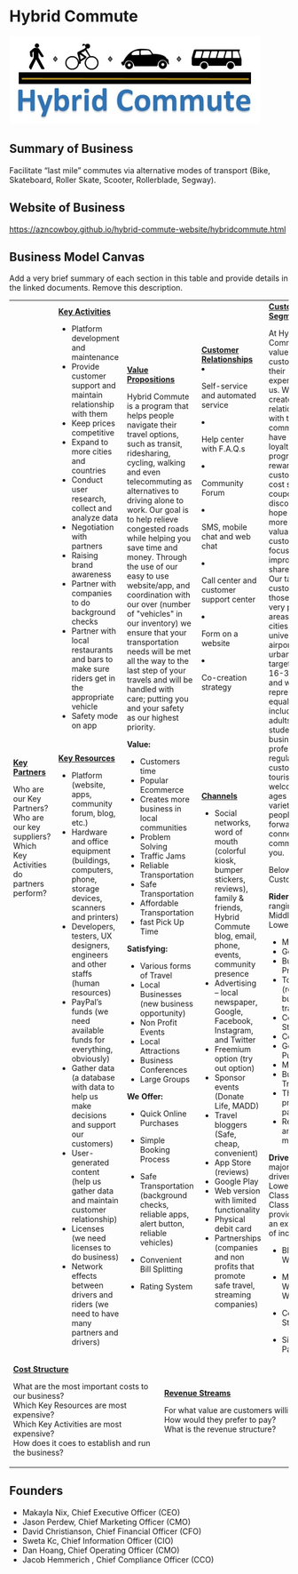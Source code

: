 # Hybrid Commute
![Alt text](hybridcommute.jpg?raw=true "Hybrid Commute")

## Summary of Business
Facilitate “last mile” commutes via alternative modes of transport (Bike, Skateboard, Roller Skate, Scooter, Rollerblade, Segway).

## Website of Business
https://azncowboy.github.io/hybrid-commute-website/hybridcommute.html

## Business Model Canvas
Add a very brief summary of each section in this table and provide details in the linked documents. Remove this description.

<table>
  <tr>
    <td rowspan="2">
      <b><a href="Key_Partners.md">Key Partners</a></b>
      <p>Who are our Key Partners?<br>
      Who are our key suppliers?<br>
      Which Key Activities do partners perform?</p>
    </td>
    <td>
      <b><a href="Key_Activities.md">Key Activities</a></b>

   - Platform development and maintenance
   - Provide customer support and maintain relationship with them
   - Keep prices competitive
   - Expand to more cities and countries
   - Conduct user research, collect and analyze data
   - Negotiation with partners
   - Raising brand awareness
   - Partner with companies to do background checks
   - Partner with local restaurants and bars to make sure riders get in the appropriate vehicle
   - Safety mode on app

   </td>
    <td rowspan="2" colspan="2">
      <b><a href="Value_Propositions.md">Value Propositions</a></b>
      
Hybrid Commute is a program that helps people navigate their travel options, such as transit, ridesharing, cycling, walking and even telecommuting as alternatives to driving              alone to work. Our goal is to help relieve congested roads while helping you save time and money. Through the use of our easy to use website/app, and coordination with our over (number of "vehicles" in our inventory) we ensure that your transportation needs will be met all the way to the last step of your travels and will be handled with care; putting you and your safety as our highest priority.
     
**Value:**
- Customers time
- Popular Ecommerce
- Creates more business in local communities
- Problem Solving
- Traffic Jams
- Reliable Transportation
- Safe Transportation
- Affordable Transportation
- fast Pick Up Time

**Satisfying:**
- Various forms of Travel
- Local Businesses (new business opportunity)
- Non Profit Events
- Local Attractions
- Business Conferences
- Large Groups
        
**We Offer:**
- Quick Online Purchases
- Simple Booking Process
- Safe Transportation (background checks, reliable apps, alert button, reliable vehicles)
- Convenient Bill Splitting
- Rating System
      
    </td>
    <td>
      <b><a href="Customer_Relationships.md">Customer Relationships</a></b>

- Self-service and automated service
- Help center with F.A.Q.s
- Community Forum
- SMS, mobile chat and web chat
- Call center and customer support center
- Form on a website
- Co-creation strategy

    </td>
    <td rowspan="2">
      <b><a href="Customer_Segments.md">Customer Segments</a></b>
At Hybrid Commute we value our customers and their experiences with us. We long to create long term relationships with the community. We have created a loyalty discount program to reward loyal customers with cost savings (i.e. coupons, discounts). We hope to gain more new valuable customers and focus on improving shared mobility. Our target customers are those who live in very populated areas. Such as cities, universities, airports, and urban parts. The target age is 16-34 with men and women represented equally. This includes young adults, college students, business professionals, regular customers, and tourist. We welcome all ages and a variety of people. We look forward to connecting and commuting with you.
  
Below is a list of Customers:

**Riders:**
They are ranging from Middle to Upper Lower Class.
- Millennials
- GenZ
- Business Professionals
- Tourist (regular and budget travelers)
- College Students
- Commuters
- General Public
- Marketers
- Business Travelers
- Those who prefer mobile payments
- Recruiters and marketers

**Drivers:**
The majority of our drivers are Lower Middle Class to Lower Class. We provides them an extra source of income.
- Blue Collar Workers</li>
- Minimum Wage Workers</li>
- College Students</li>
- Single Parents</li>

    </td>
  </tr>
  <tr>
    <td>
      <b><a href="Key_Resources.md">Key Resources</a></b>
      <ul>
        <li>Platform (website, apps, community forum, blog, etc.)</li>
        <li>Hardware and office equipment (buildings, computers, phone, storage devices, scanners and printers)</li>
        <li>Developers, testers, UX designers, engineers and other staffs (human resources)</li>
        <li>PayPal’s funds (we need available funds for everything, obviously)</li>
        <li>Gather data (a database with data to help us make decisions and support our customers)</li>
        <li>User-generated content (help us gather data and maintain customer relationship)</li>
        <li>Licenses (we need licenses to do business)</li>
        <li>Network effects between drivers and riders (we need to have many partners and drivers)</li>
      </ul>
    </td>
    <td>
      <b><a href="Channels.md">Channels</a></b>
      <ul>
        <li>Social networks, word of mouth (colorful kiosk, bumper stickers, reviews), family & friends, Hybrid Commute blog, email, phone, events, community presence</li>
        <li>Advertising – local newspaper, Google, Facebook, Instagram, and Twitter</li>
        <li>Freemium option (try out option)</li>
        <li>Sponsor events (Donate Life, MADD)</li>
        <li>Travel bloggers (Safe, cheap, convenient)</li>
        <li>App Store (reviews)</li>
        <li>Google Play</li>
        <li>Web version with limited functionality</li>
        <li>Physical debit card</li>
        <li>Partnerships (companies and non profits that promote safe travel, streaming companies)</li>
      </ul>   
    </td>
  </tr>
  <tr>
    <td colspan="3">
      <b><a href="Financial_Plan.md">Cost Structure</a></b>
      <p>What are the most important costs to our business?<br>
      Which Key Resources are most expensive?<br>
      Which Key Activities are most expensive?<br>
      How does it coes to establish and run the business?</p>
    </td>
    <td colspan="3">
      <b><a href="Financial_Plan.md">Revenue Streams</a></b>
      <p>For what value are customers willing to pay? <br>
      How would they prefer to pay? <br>
      What is the revenue structure?</p>
    </td>
  </tr>
</table>

## Founders
<!-- Team members -->
* Makayla Nix, Chief Executive Officer (CEO)
* Jason Perdew, Chief Marketing Officer (CMO)
* David Christianson, Chief Financial Officer (CFO)
* Sweta Kc, Chief Information Officer (CIO)
* Dan Hoang, Chief Operating Officer (CMO)
* Jacob Hemmerich , Chief Compliance Officer (CCO)
